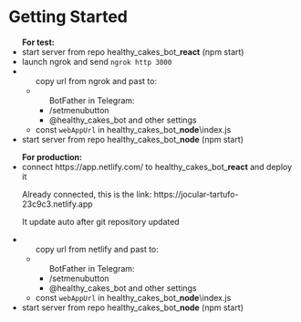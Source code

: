 # Getting Started

<ul><b>For test:</b>
    <li>start server from repo healthy_cakes_bot_<b>react</b> (npm start)</li>
    <li>launch ngrok and send <code>ngrok http 3000</code></li>
    <li><ul>copy url from ngrok and past to:</li>
        <li><ul>BotFather in Telegram:</li>
            <li>/setmenubutton</li>
            <li>@healthy_cakes_bot and other settings</li>
            </ul>
        <li>const <code>webAppUrl</code> in healthy_cakes_bot_<b>node</b>\index.js</li>
        </ul>
    <li>start server from repo healthy_cakes_bot_<b>node</b> (npm start)</li>
</ul>

<ul><b>For production:</b>
    <li>connect https://app.netlify.com/ to healthy_cakes_bot_<b>react</b> and deploy it</li>
    <p>Already connected, this is the link: https://jocular-tartufo-23c9c3.netlify.app</p>
    <p>It update auto after git repository updated</p>
    <li><ul>copy url from netlify and past to:</li>
        <li><ul>BotFather in Telegram:</li>
            <li>/setmenubutton</li>
            <li>@healthy_cakes_bot and other settings</li>
            </ul>
        <li>const <code>webAppUrl</code> in healthy_cakes_bot_<b>node</b>\index.js</li>
        </ul>
    <li>start server from repo healthy_cakes_bot_<b>node</b> (npm start)</li>
</ul>
